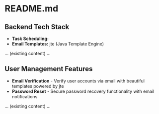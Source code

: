 # README.md

## Backend Tech Stack

- **Task Scheduling:**
- **Email Templates:** jte (Java Template Engine)

... (existing content) ...

## User Management Features

- **Email Verification** - Verify user accounts via email with beautiful templates powered by jte
- **Password Reset** - Secure password recovery functionality with email notifications

... (existing content) ...